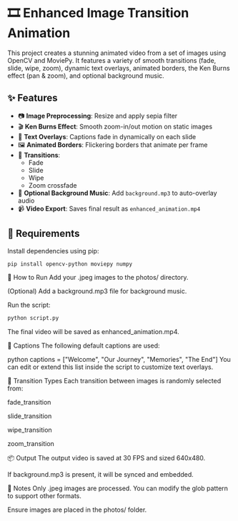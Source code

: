 # 🎞️ Enhanced Image Transition Animation

This project creates a stunning animated video from a set of images using OpenCV and MoviePy. It features a variety of smooth transitions (fade, slide, wipe, zoom), dynamic text overlays, animated borders, the Ken Burns effect (pan & zoom), and optional background music.

## ✨ Features

- 📷 **Image Preprocessing**: Resize and apply sepia filter
- 🎬 **Ken Burns Effect**: Smooth zoom-in/out motion on static images
- 💬 **Text Overlays**: Captions fade in dynamically on each slide
- 🖼️ **Animated Borders**: Flickering borders that animate per frame
- 🔄 **Transitions**:
  - Fade
  - Slide
  - Wipe
  - Zoom crossfade
- 🎵 **Optional Background Music**: Add `background.mp3` to auto-overlay audio
- 📹 **Video Export**: Saves final result as `enhanced_animation.mp4`

## 🔧 Requirements

Install dependencies using pip:

```bash
pip install opencv-python moviepy numpy
```
🏁 How to Run
Add your .jpeg images to the photos/ directory.

(Optional) Add a background.mp3 file for background music.

Run the script:

```bash
python script.py
```
The final video will be saved as enhanced_animation.mp4.

📝 Captions
The following default captions are used:

python
captions = ["Welcome", "Our Journey", "Memories", "The End"]
You can edit or extend this list inside the script to customize text overlays.

🔄 Transition Types
Each transition between images is randomly selected from:

fade_transition

slide_transition

wipe_transition

zoom_transition

📦 Output
The output video is saved at 30 FPS and sized 640x480.

If background.mp3 is present, it will be synced and embedded.

📌 Notes
Only .jpeg images are processed. You can modify the glob pattern to support other formats.

Ensure images are placed in the photos/ folder.

